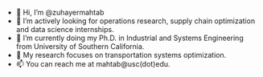 - 👋 Hi, I’m @zuhayermahtab
- 👀 I’m actively looking for operations research, supply chain optimization and data science internships.
- 🌱 I’m currently doing my Ph.D. in Industrial and Systems Engineering from University of Southern California.
- 🔬 My research focuses on transportation systems optimization.
- 📫 You can reach me at mahtab@usc(dot)edu.

<!---
zuhayermahtab/zuhayermahtab is a ✨ special ✨ repository because its `README.md` (this file) appears on your GitHub profile.
You can click the Preview link to take a look at your changes.
--->
